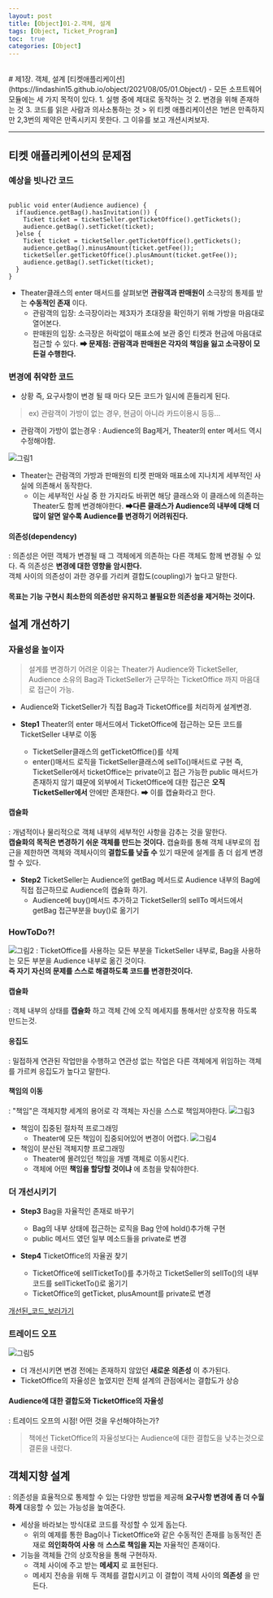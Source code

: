 ```yaml
---
layout: post
title: [Object]01-2.객체, 설계
tags: [Object, Ticket_Program]
toc:  true
categories: [Object]
---
```

<br>
# 제1장. 객체, 설계
[티켓애플리케이션](https://lindashin15.github.io/object/2021/08/05/01.Object/)
- 모든 소프트웨어 모듈에는 세 가지 목적이 있다.
  1. 실행 중에 제대로 동작하는 것
  2. 변경을 위해 존재하는 것
  3. 코드를 읽은 사람과 의사소통하는 것
> 위 티켓 애플리케이션은 1번은 만족하지만 2,3번의 제약은 만족시키지 못한다. 그 이유를 보고 개션시켜보자.

<hr/>

## 티켓 애플리케이션의 문제점
### 예상을 빗나간 코드

<pre><code>  
public void enter(Audience audience) {
  if(audience.getBag().hasInvitation()) {
    Ticket ticket = ticketSeller.getTicketOffice().getTickets();
    audience.getBag().setTicket(ticket);
  }else {
    Ticket ticket = ticketSeller.getTicketOffice().getTickets();
    audience.getBag().minusAmount(ticket.getFee());
    ticketSeller.getTicketOffice().plusAmount(ticket.getFee());
    audience.getBag().setTicket(ticket);			
  }
}
</code></pre>

- Theater클래스의 enter 매서드를 살펴보면 **관람객과 판매원이** 소극장의 통제를 받는 **수동적인 존재** 이다.
  - 관람객의 입장: 소극장이라는 제3자가 초대장을 확인하기 위해 가방을 마음대로 열어본다.
  - 판매원의 입장: 소극장은 허락없이 매표소에 보관 중인 티켓과 현금에 마음대로 접근할 수 있다.
**➡ 문제점: 관람객과 판매원은 각자의 책임을 잃고 소극장이 모든걸 수행한다.**

### 변경에 취약한 코드
- 상황 즉, 요구사항이 변경 될 때 마다 모든 코드가 일시에 흔들리게 된다.
>ex) 관람객이 가방이 없는 경우, 현금이 아니라 카드이용시 등등...
  - 관람객이 가방이 없는경우 : Audience의 Bag제거, Theater의 enter 메서드 역시 수정해야함.

![그림1](https://github.com/Lindashin15/studyImage/blob/main/object%E1%84%80%E1%85%B3%E1%84%85%E1%85%B5%E1%86%B71.png?raw=true)
- Theater는 관람객의 가방과 판매원의 티켓 판매와 매표소에 지나치게 세부적인 사실에 의존해서 동작한다.
  - 이는 세부적인 사실 중 한 가지라도 바뀌면 해당 클래스와 이 클래스에 의존하는 Theater도 함께 변경해야한다.
  **➡다른 클래스가 Audience의 내부에 대해 더 많이 알면 알수록 Audience를 변경하기 어려워진다.**

#### 의존성(dependency)
: 의존성은 어떤 객체가 변경될 때 그 객체에게 의존하는 다른 객체도 함께 변경될 수 있다. 즉 의존성은 **변경에 대한 영향을 암시한다.** <br>
객체 사이의 의존성이 과한 경우를 가리켜 결합도(coupling)가 높다고 말한다.

#### 목표는 기능 구현시 최소한의 의존성만 유지하고 불필요한 의존성을 제거하는 것이다.

## 설계 개선하기
### 자율성을 높이자
> 설계를 변경하기 어려운 이유는 Theater가 Audience와 TicketSeller, Audience 소유의 Bag과 TicketSeller가 근무하는 TicketOffice 까지 마음대로 접근이 가능.
  - Audience와 TicketSeller가 직접 Bag과 TicketOffice를 처리하게 설계변경.

- **Step1** Theater의 enter 매서드에서 TicketOffice에 접근하는 모든 코드를 TicketSeller 내부로 이동
  - TicketSeller클래스의 getTicketOffice()를 삭제
  - enter()매서드 로직을 TicketSeller클래스에 sellTo()매서드로 구현
즉, TicketSeller에서 ticketOffice는 private이고 접근 가능한 public 매서드가 존재하지 않기 떄문에 외부에서 TicketOffice에 대한 접근은 **오직 TicketSeller에서** 안에만 존재한다.
➡ 이를 캡슐화라고 한다.

#### 캡슐화
: 개념적이나 물리적으로 객체 내부의 세부적인 사항을 감추는 것을 말한다.<br>
**캡슐화의 목적은 변경하기 쉬운 객체를 만드는 것이다.** 캡슐화를 통해 객체 내부로의 접근을 제한하면 객체와 객체사이의 **결합도를 낮출 수** 있기 때문에 설계를 좀 더 쉽게 변경할 수 있다.

- **Step2** TicketSeller는 Audience의 getBag 메서드로 Audience 내부의 Bag에 직접 접근하므로 Audience의 캡슐화 하기.
  - Audience에 buy()메서드 추가하고 TicketSeller의 sellTo 메서드에서 getBag 접근부분을 buy()로 옮기기

### HowToDo?!
![그림2](https://github.com/Lindashin15/studyImage/blob/main/object%E1%84%80%E1%85%B3%E1%84%85%E1%85%B5%E1%86%B72.png?raw=true)
: TicketOffice를 사용하는 모든 부분을 TicketSeller 내부로, Bag을 사용하는 모든 부분을 Audience 내부로 옮긴 것이다.<br>
**즉 자기 자신의 문제를 스스로 해결하도록 코드를 변경한것이다.**

#### 캡슐화
: 객체 내부의 상태를 **캡슐화** 하고 객체 간에 오직 메세지를 통해서만 상호작용 하도록 만드는것.<br>

#### 응집도
: 밀접하게 연관된 작업만을 수행하고 연관성 없는 작업은 다른 객체에게 위임하는 객체를 가르켜 응집도가 높다고 말한다.

#### 책임의 이동
: "책임"은 객체지향 세계의 용어로 각 객체는 자신을 스스로 책임져야한다.
![그림3](https://github.com/Lindashin15/studyImage/blob/main/object%E1%84%80%E1%85%B3%E1%84%85%E1%85%B5%E1%86%B73.png?raw=true)
- 책임이 집중된 절차적 프로그래밍
  - Theater에 모든 책임이 집중되어있어 변경이 어렵다.
![그림4](https://github.com/Lindashin15/studyImage/blob/main/object%E1%84%80%E1%85%B3%E1%84%85%E1%85%B5%E1%86%B74.png?raw=true)
- 책임이 분산된 객체지향 프로그래밍
  - Theater에 몰려있던 책임을 개별 객체로 이동시킨다.
  - 객체에 어떤 **책임을 할당할 것이냐** 에 초첨을 맞춰야한다.

### 더 개선시키기
- **Step3** Bag을 자율적인 존재로 바꾸기
  - Bag의 내부 상태에 접근하는 로직을 Bag 안에 hold()추가해 구현
  - public 메서드 였던 일부 메소드들을 private로 변경

- **Step4** TicketOffice의 자율권 찾기
  - TicketOffice에 sellTicketTo()를 추가하고 TicketSeller의 sellTo()의 내부 코드를 sellTicketTo()로 옮기기
  - TicketOffice의 getTicket, plusAmount를 private로 변경

[개선된_코드_보러가기](https://github.com/Lindashin15/TicketProgram/pull/1/commits/b1cf3290ed5a124ba0487025c19e09f0f66321e4)

### 트레이드 오프
![그림5](https://github.com/Lindashin15/studyImage/blob/main/object%E1%84%80%E1%85%B3%E1%84%85%E1%85%B5%E1%86%B75.png?raw=true)
- 더 개선시키면 변경 전에는 존재하지 않았던 **새로운 의존성** 이 추가된다.
- TicketOffice의 자율성은 높였지만 전체 설계의 관점에서는 결합도가 상승

#### Audience에 대한 결합도와 TicketOffice의 자율성
: 트레이드 오프의 시점! 어떤 것을 우선해야하는가?
> 책에선 TicketOffice의 자율성보다는 Audience에 대한 결합도을 낮추는것으로 결론을 내렸다.

## 객체지향 설계
: 의존성을 효율적으로 통제할 수 있는 다양한 방법을 제공해 **요구사항 변경에 좀 더 수월하게** 대응할 수 있는 가능성을 높여준다.
  - 세상을 바라보는 방식대로 코드를 작성할 수 있게 돕는다.
    - 위의 예제를 통한 Bag이나 TicketOffice와 같은 수동적인 존재를 능동적인 존재로 **의인화하여 사용** 해 **스스로 책임을 지는** 자율적인 존재이다.
  - 기능을 객체들 간의 상호작용을 통해 구현하자.
    - 객체 사이에 주고 받는 **메세지** 로 표현된다.
    - 메세지 전송을 위해 두 객체를 결합시키고 이 결합이 객체 사이의 **의존성** 을 만든다.
